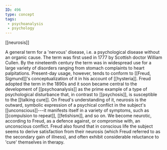 ```yaml
---
ID: 496
type: concept
tags: 
 - psychoanalysis
 - psychology
---
```


[[neurosis]]

 A general term for
a 'nervous' disease, i.e. a psychological disease without an organic
cause. The term was first used in 1777 by Scottish doctor William
Cullen. By the nineteenth century the term was in widespread use for a
large variety of disorders ranging from stomach complaints to heart
palpitations. Present-day usage, however, tends to conform to [[Freud, Sigmund]]'s conceptualization
of it in his account of
[[hysteria]]. Freud adopted
the term in the 1890s and it soon became central to the development of
[[psychoanalysis]] as the
prime example of a type of psychological disturbance that, in contrast
to [[psychosis]], is
susceptible to the [[talking cure]]. On Freud's
understanding of it, neurosis is the outward, symbolic expression of a
psychical conflict in the subject's
[[unconscious]]---it
manifests itself in a variety of symptoms, such as [[compulsion to repeat]],
[[fetishism]], and so on. We
become neurotic, according to Freud, as a defence against, or compromise
with, an unconscious conflict. Freud also found that in conscious life
the subject seems to derive satisfaction from their neurosis (which
Freud referred to as the secondary gain of illness), and often exhibit
considerable reluctance to 'cure' themselves in therapy.
